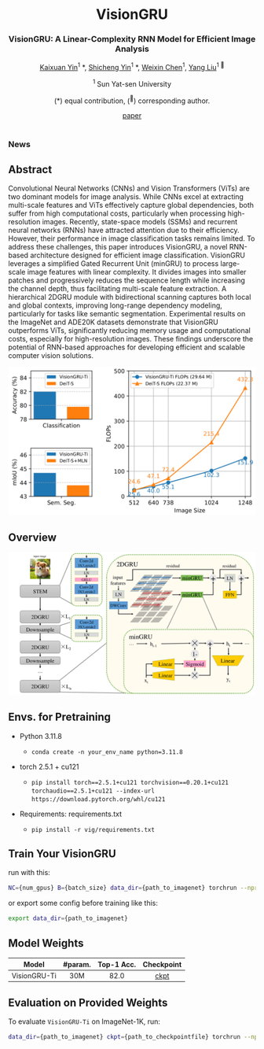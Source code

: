 <div align="center">
<h1>VisionGRU </h1>
<h3>VisionGRU: A Linear-Complexity RNN Model for Efficient Image Analysis</h3>

[Kaixuan Yin](https://github.com/ykx3)<sup>1</sup> \*, [Shicheng Yin](https://github.com/yinshicheng)<sup>1</sup> \*, [Weixin Chen]()<sup>1</sup>, [Yang Liu](https://yangliu9208.github.io/)<sup>1</sup><sup> :email:</sup>

<sup>1</sup>  Sun Yat-sen University

(\*) equal contribution, (<sup>:email:</sup>) corresponding author.

[paper](assets/VisionGRU.pdf)

</div>

#

### News

## Abstract
Convolutional Neural Networks (CNNs) and Vision Transformers (ViTs) are two dominant models for image analysis. While CNNs excel at extracting multi-scale features and ViTs effectively capture global dependencies, both suffer from high computational costs, particularly when processing high-resolution images. Recently, state-space models (SSMs) and recurrent neural networks (RNNs) have attracted attention due to their efficiency. However, their performance in image classification tasks remains limited. To address these challenges, this paper introduces VisionGRU, a novel RNN-based architecture designed for efficient image classification. VisionGRU leverages a simplified Gated Recurrent Unit (minGRU) to process large-scale image features with linear complexity. It divides images into smaller patches and progressively reduces the sequence length while increasing the channel depth, thus facilitating multi-scale feature extraction. A hierarchical 2DGRU module with bidirectional scanning captures both local and global contexts, improving long-range dependency modeling, particularly for tasks like semantic segmentation. Experimental results on the ImageNet and ADE20K datasets demonstrate that VisionGRU outperforms ViTs, significantly reducing memory usage and computational costs, especially for high-resolution images. These findings underscore the potential of RNN-based approaches for developing efficient and scalable computer vision solutions.


<div align="center">
<img src="assets/comp_charts.png" />
</div>

## Overview
<div align="center">
<img src="assets/overview.png" />
</div>

## Envs. for Pretraining

- Python 3.11.8
  - `conda create -n your_env_name python=3.11.8`

- torch 2.5.1 + cu121
  - `pip install torch==2.5.1+cu121 torchvision==0.20.1+cu121 torchaudio==2.5.1+cu121 --index-url https://download.pytorch.org/whl/cu121`

- Requirements: requirements.txt
  - `pip install -r vig/requirements.txt`



## Train Your VisionGRU
run with this:
```bash
NC={num_gpus} B={batch_size} data_dir={path_to_imagenet} torchrun --nproc_per_node={num_gpus} vig/train.py
```
or export some config before training like this:
```bash
export data_dir={path_to_imagenet}
```
## Model Weights

| Model | #param. | Top-1 Acc. | Checkpoint |
|:------------------------------------------------------------------:|:-------------:|:----------:|:----------:|
| VisionGRU-Ti    |       30M       |   82.0   |  [ckpt](https://huggingface.co/yinkx3/VisionGRU-Ti)| 

## Evaluation on Provided Weights
To evaluate `VisionGRU-Ti` on ImageNet-1K, run:
```bash
data_dir={path_to_imagenet} ckpt={path_to_checkpointfile} torchrun --nproc_per_node={num_gpus} vig/val.py
```